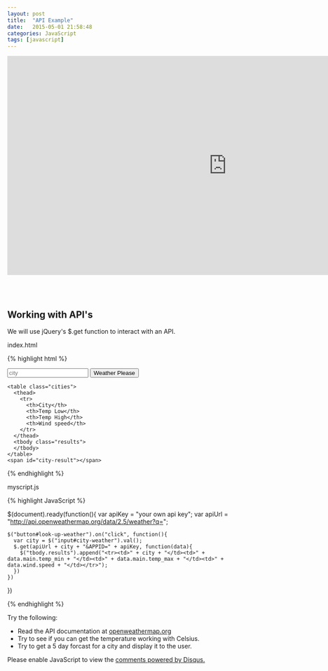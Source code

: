 ```yaml
---
layout: post
title:  "API Example"
date:   2015-05-01 21:58:48
categories: JavaScript
tags: [javascript]
---
```


<iframe src="https://player.vimeo.com/video/127754068" width="1000" height="500" frameborder="0" webkitallowfullscreen mozallowfullscreen allowfullscreen></iframe>


<br><br>

<div class="not-on-video">
  <h2>Working with API's</h2>
  <p>We will use jQuery's $.get function to interact with an API.</p>
</div> 

index.html

{% highlight html %}

<!DOCTYPE html>
<html>
  <head>
    <script src="scripts/jquery-1.11.3.js"></script>
    <script src="scripts/myscript.js"></script>
  </head>
  <body>
    <input type="text" id="city-weather" placeholder="city">
    <button type="button" id="look-up-weather">Weather Please</button>

    <table class="cities">
      <thead>
        <tr>
          <th>City</th>
          <th>Temp Low</th>
          <th>Temp High</th>
          <th>Wind speed</th>
        </tr>
      </thead>
      <tbody class="results">
      </tbody>    
    </table> 
    <span id="city-result"></span>
  </body>
</html>

{% endhighlight %}


myscript.js

{% highlight JavaScript %}

  $(document).ready(function(){
    var apiKey = "your own api key";
    var apiUrl = "http://api.openweathermap.org/data/2.5/weather?q=";

    $("button#look-up-weather").on("click", function(){
      var city = $("input#city-weather").val();
      $.get(apiUrl + city + "&APPID=" + apiKey, function(data){
        $("tbody.results").append("<tr><td>" + city + "</td><td>" + data.main.temp_min + "</td><td>" + data.main.temp_max + "</td><td>" + data.wind.speed + "</td></tr>");
      })
    })  
  })

{% endhighlight %}

<p>Try the following:</p>
<ul>
  <li>Read the API documentation at <a href="http://openweathermap.org/api" target="_blank">openweathermap.org</a></li>
  <li>Try to see if you can get the temperature working with Celsius.</li>
  <li>Try to get a 5 day forcast for a city and display it to the user.</li>
</ul> 


<div id="disqus_thread"></div>
<script type="text/javascript">
    /* * * CONFIGURATION VARIABLES * * */
    var disqus_shortname = 'devschool';

    /* * * DON'T EDIT BELOW THIS LINE * * */
    (function() {
        var dsq = document.createElement('script'); dsq.type = 'text/javascript'; dsq.async = true;
        dsq.src = '//' + disqus_shortname + '.disqus.com/embed.js';
        (document.getElementsByTagName('head')[0] || document.getElementsByTagName('body')[0]).appendChild(dsq);
    })();
</script>
<noscript>Please enable JavaScript to view the <a href="https://disqus.com/?ref_noscript" rel="nofollow">comments powered by Disqus.</a></noscript>
